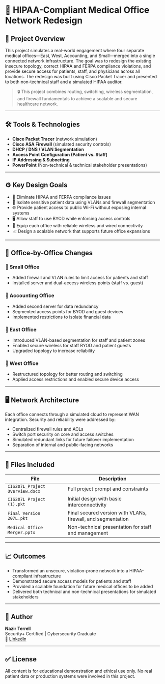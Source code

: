 # 🏥 HIPAA-Compliant Medical Office Network Redesign

## 📌 Project Overview
This project simulates a real-world engagement where four separate medical offices—East, West, Accounting, and Small—merged into a single connected network infrastructure. The goal was to redesign the existing insecure topology, correct HIPAA and FERPA compliance violations, and provide secure access for patients, staff, and physicians across all locations. The redesign was built using Cisco Packet Tracer and presented to both non-technical staff and a simulated HIPAA auditor.

> 🔒 This project combines routing, switching, wireless segmentation, and firewall fundamentals to achieve a scalable and secure healthcare network.

---

## 🛠 Tools & Technologies
- **Cisco Packet Tracer** (network simulation)
- **Cisco ASA Firewall** (simulated security controls)
- **DHCP / DNS / VLAN Segmentation**
- **Access Point Configuration (Patient vs. Staff)**
- **IP Addressing & Subnetting**
- **PowerPoint** (Non-technical & technical stakeholder presentations)

---

## ⚙️ Key Design Goals
- 🚧 Eliminate HIPAA and FERPA compliance issues
- 🔐 Isolate sensitive patient data using VLANs and firewall segmentation
- 🌐 Provide patient access to public Wi-Fi without exposing internal systems
- 🖥️ Allow staff to use BYOD while enforcing access controls
- 📶 Equip each office with reliable wireless and wired connectivity
- 📈 Design a scalable network that supports future office expansions

---

## 🏢 Office-by-Office Changes

### 🔹 Small Office
- Added firewall and VLAN rules to limit access for patients and staff
- Installed server and dual-access wireless points (staff vs. guest)

### 🔹 Accounting Office
- Added second server for data redundancy
- Segmented access points for BYOD and guest devices
- Implemented restrictions to isolate financial data

### 🔹 East Office
- Introduced VLAN-based segmentation for staff and patient zones
- Enabled secure wireless for staff BYOD and patient guests
- Upgraded topology to increase reliability

### 🔹 West Office
- Restructured topology for better routing and switching
- Applied access restrictions and enabled secure device access

---

## 🖥️ Network Architecture

Each office connects through a simulated cloud to represent WAN integration. Security and reliability were addressed by:
- Centralized firewall rules and ACLs
- Switch port security on core and access switches
- Simulated redundant links for future failover implementation
- Separation of internal and public-facing networks

---

## 📄 Files Included

| File | Description |
|------|-------------|
| `CIS207L_Project Overview.docx` | Full project prompt and constraints |
| `CIS207L Project (1).pkt` | Initial design with basic interconnectivity |
| `Final Version 207L.pkt` | Final secured version with VLANs, firewall, and segmentation |
| `Medical Office Merger.pptx` | Non-technical presentation for staff and management |

---

## 📈 Outcomes
- Transformed an unsecure, violation-prone network into a HIPAA-compliant infrastructure
- Demonstrated secure access models for patients and staff
- Provided a scalable foundation for future medical offices to be added
- Delivered both technical and non-technical presentations for simulated stakeholders

---

## 👤 Author
**Nazir Terrell**  
Security+ Certified | Cybersecurity Graduate  
🔗 [LinkedIn](https://www.linkedin.com/in/nazir-terrell-40a05b217)

---

## ✅ License
All content is for educational demonstration and ethical use only. No real patient data or production systems were involved in this project.

